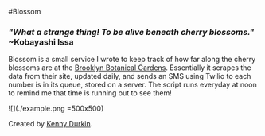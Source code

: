 #Blossom

### *"What a strange thing! To be alive beneath cherry blossoms."* ~Kobayashi Issa

Blossom is a small service I wrote to keep track of how far along the cherry blossoms are at the [Brooklyn Botanical Gardens](http://www.bbg.org/collections/cherries). Essentially it scrapes the data from their site, updated daily, and sends an SMS using Twilio to each number is in its queue, stored on a server. The script runs everyday at noon to remind me that time is running out to see them!

![](./example.png =500x500)

Created by [Kenny Durkin](http://kennydurk.in).
